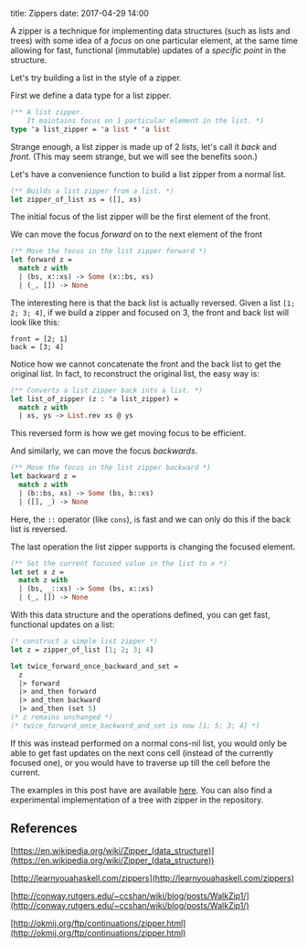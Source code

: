 title: Zippers
date: 2017-04-29 14:00

A zipper is a technique for implementing data structures
(such as lists and trees)
with some idea of a *focus* on one particular element,
at the same time allowing for fast, functional (immutable) updates
of a *specific point* in the structure.

Let's try building a list in the style of a zipper.

First we define a data type for a list zipper.

```ocaml
(** A list zipper.
    It maintains focus on 1 particular element in the list. *)
type 'a list_zipper = 'a list * 'a list
```

Strange enough, a list zipper is made up of 2 lists, let's call it *back* and *front*.
(This may seem strange, but we will see the benefits soon.)

Let's have a convenience function to build a list zipper from a normal list.

```ocaml
(** Builds a list zipper from a list. *)
let zipper_of_list xs = ([], xs)
```

The initial focus of the list zipper will be the first element of the front.

We can move the focus *forward* on to the next element of the front

```ocaml
(** Move the focus in the list zipper forward *)
let forward z =
  match z with
  | (bs, x::xs) -> Some (x::bs, xs)
  | (_, []) -> None
```

The interesting here is that the back list is actually reversed.
Given a list `[1; 2; 3; 4]`, if we build a zipper and focused on 3,
the front and back list will look like this:

```
front = [2; 1]
back = [3; 4]
```

Notice how we cannot concatenate the front and the back list to get the original list.
In fact, to reconstruct the original list, the easy way is:

```ocaml
(** Converts a list zipper back into a list. *)
let list_of_zipper (z : 'a list_zipper) =
  match z with
  | xs, ys -> List.rev xs @ ys
```

This reversed form is how we get moving focus to be efficient.

And similarly, we can move the focus *backwards*.

```ocaml
(** Move the focus in the list zipper backward *)
let backward z =
  match z with
  | (b::bs, xs) -> Some (bs, b::xs)
  | ([], _) -> None
```

Here, the `::` operator (like `cons`), is fast and we can only do this if the back list is reversed.

The last operation the list zipper supports is changing the focused element.

```ocaml
(** Set the current focused value in the list to x *)
let set x z =
  match z with
  | (bs, _::xs) -> Some (bs, x::xs)
  | (_, []) -> None
```

With this data structure and the operations defined, you can get fast, functional updates on a list:

```ocaml
(* construct a simple list zipper *)
let z = zipper_of_list [1; 2; 3; 4]

let twice_forward_once_backward_and_set =
  z
  |> forward
  |> and_then forward
  |> and_then backward
  |> and_then (set 5)
(* z remains unchanged *)
(* twice_forward_once_backward_and_set is now [1; 5; 3; 4] *)
```

If this was instead performed on a normal cons-nil list,
you would only be able to get fast updates on the next cons cell
(instead of the currently focused one),
or you would have to traverse up till the cell before the current.

The examples in this post have are available
[here](https://github.com/ngzhian/zippers).
You can also find a experimental implementation of a tree with zipper in the repository.

## References

[https://en.wikipedia.org/wiki/Zipper_(data_structure)](https://en.wikipedia.org/wiki/Zipper_(data_structure))

[http://learnyouahaskell.com/zippers](http://learnyouahaskell.com/zippers)

[http://conway.rutgers.edu/~ccshan/wiki/blog/posts/WalkZip1/](http://conway.rutgers.edu/~ccshan/wiki/blog/posts/WalkZip1/)

[http://okmij.org/ftp/continuations/zipper.html](http://okmij.org/ftp/continuations/zipper.html)
